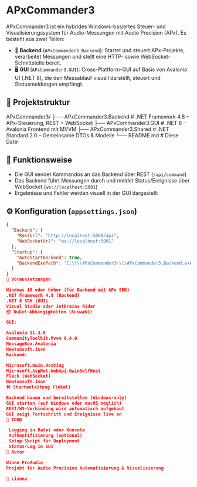 # APxCommander3

APxCommander3 ist ein hybrides Windows-basiertes Steuer- und Visualisierungssystem für Audio-Messungen mit Audio Precision (APx). Es besteht aus zwei Teilen:

- 🧠 **Backend** (`APxCommander3.Backend`): Startet und steuert APx-Projekte, verarbeitet Messungen und stellt eine HTTP- sowie WebSocket-Schnittstelle bereit.
- 🖥 **GUI** (`APxCommander3.GUI`): Cross-Plattform-GUI auf Basis von Avalonia UI (.NET 8), die den Messablauf visuell darstellt, steuert und Statusmeldungen empfängt.

## 🔧 Projektstruktur

APxCommander3/
├── APxCommander3.Backend # .NET Framework 4.8 – APx-Steuerung, REST + WebSocket
├── APxCommander3.GUI # .NET 8 – Avalonia Frontend mit MVVM
├── APxCommander3.Shared # .NET Standard 2.0 – Gemeinsame DTOs & Modelle
└── README.md # Diese Datei


## 🚀 Funktionsweise

- Die GUI sendet Kommandos an das Backend über REST (`/api/command`)
- Das Backend führt Messungen durch und meldet Status/Ereignisse über WebSocket (`ws://localhost:5001`)
- Ergebnisse und Fehler werden visuell in der GUI dargestellt

## ⚙️ Konfiguration (`appsettings.json`)

```json
{
  "Backend": {
    "RestUrl": "http://localhost:5000/api",
    "WebSocketUrl": "ws://localhost:5001"
  },
  "Startup": {
    "AutoStartBackend": true,
    "BackendExePath": "C:\\\\APxCommander3\\\\APxCommander3.Backend.exe"
  }
}
🧪 Voraussetzungen

Windows 10 oder höher (für Backend mit APx SDK)
.NET Framework 4.8 (Backend)
.NET 8 SDK (GUI)
Visual Studio oder JetBrains Rider
📦 NuGet-Abhängigkeiten (Auswahl)

GUI:

Avalonia 11.3.0
CommunityToolkit.Mvvm 8.4.0
MessageBox.Avalonia
Newtonsoft.Json
Backend:

Microsoft.Owin.Hosting
Microsoft.AspNet.WebApi.OwinSelfHost
Fleck (WebSocket)
Newtonsoft.Json
🛠 Startanleitung (lokal)

Backend bauen und bereitstellen (Windows-only)
GUI starten (auf Windows oder macOS möglich)
REST/WS-Verbindung wird automatisch aufgebaut
GUI zeigt Fortschritt und Ereignisse live an
📝 TODO

 Logging in Datei oder Konsole
 Authentifizierung (optional)
 Setup-Skript für Deployment
 Status-Log in GUI
👤 Autor

Winne ProAudio
Projekt für Audio Precision Automatisierung & Visualisierung

🧾 Lizenz


